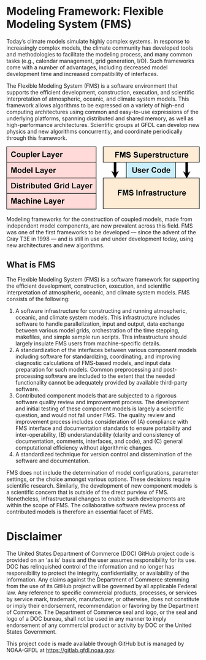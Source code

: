# Modeling Framework: Flexible Modeling System (FMS)

Today’s climate models simulate highly complex systems. In response to
increasingly complex models, the climate community has developed tools and
methodologies to facilitate the modeling process, and many common tasks (e.g.,
calendar management, grid generation, I/O). Such frameworks come with a number
of advantages, including decreased model development time and increased
compatibility of interfaces.

The Flexible Modeling System (FMS) is a software environment that supports the
efficient development, construction, execution, and scientific interpretation of
atmospheric, oceanic, and climate system models. This framework allows
algorithms to be expressed on a variety of high-end computing architectures
using common and easy-to-use expressions of the underlying platforms, spanning
distributed and shared memory, as well as high-performance architectures.
Scientific groups at GFDL can develop new physics and new algorithms
concurrently, and coordinate periodically through this framework.

![FMS Framework](docs/images/FMS.gif)

Modeling frameworks for the construction of coupled models, made from
independent model components, are now prevalent across this field. FMS was one
of the first frameworks to be developed — since the advent of the Cray T3E in
1998 — and is still in use and under development today, using new architectures
and new algorithms.

## What is FMS

The Flexible Modeling System (FMS) is a software framework for supporting the
efficient development, construction, execution, and scientific interpretation of
atmospheric, oceanic, and climate system models.  FMS consists of the
following:

1. A software infrastructure for constructing and running atmospheric, oceanic,
and climate system models. This infrastructure includes software to handle
parallelization, input and output, data exchange between various model grids,
orchestration of the time stepping, makefiles, and simple sample run scripts.
This infrastructure should largely insulate FMS users from machine-specific
details.
1. A standardization of the interfaces between various component models
including software for standardizing, coordinating, and improving diagnostic
calculations of FMS-based models, and input data preparation for such models.
Common preprocessing and post-processing software are included to the extent
that the needed functionality cannot be adequately provided by available
third-party software.
1. Contributed component models that are subjected to a rigorous software
quality review and improvement process. The development and initial testing of
these component models is largely a scientific question, and would not fall
under FMS. The quality review and improvement process includes consideration of
(A) compliance with FMS interface and documentation standards to ensure
portability and inter-operability, (B) understandability (clarity and
consistency of documentation, comments, interfaces, and code), and (C) general
computational efficiency without algorithmic changes.
1. A standardized technique for version control and dissemination of the
software and documentation.

FMS does not include the determination of model configurations, parameter
settings, or the choice amongst various options. These decisions require
scientific research. Similarly, the development of new component models is a
scientific concern that is outside of the direct purview of FMS. Nonetheless,
infrastructural changes to enable such developments are within the scope of FMS.
The collaborative software review process of contributed models is therefore an
essential facet of FMS.

# Disclaimer

The United States Department of Commerce (DOC) GitHub project code is provided
on an 'as is' basis and the user assumes responsibility for its use. DOC has
relinquished control of the information and no longer has responsibility to
protect the integrity, confidentiality, or availability of the information. Any
claims against the Department of Commerce stemming from the use of its GitHub
project will be governed by all applicable Federal law. Any reference to
specific commercial products, processes, or services by service mark,
trademark, manufacturer, or otherwise, does not constitute or imply their
endorsement, recommendation or favoring by the Department of Commerce. The
Department of Commerce seal and logo, or the seal and logo of a DOC bureau,
shall not be used in any manner to imply endorsement of any commercial product
or activity by DOC or the United States Government.

This project code is made available through GitHub but is managed by NOAA-GFDL
at https://gitlab.gfdl.noaa.gov.
